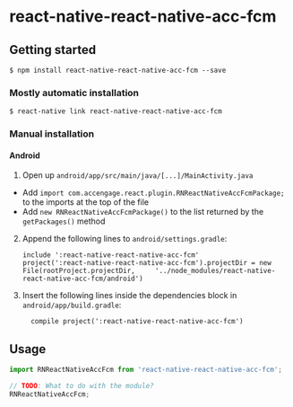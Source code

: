 
# react-native-react-native-acc-fcm

## Getting started

`$ npm install react-native-react-native-acc-fcm --save`

### Mostly automatic installation

`$ react-native link react-native-react-native-acc-fcm`

### Manual installation


#### Android

1. Open up `android/app/src/main/java/[...]/MainActivity.java`
  - Add `import com.accengage.react.plugin.RNReactNativeAccFcmPackage;` to the imports at the top of the file
  - Add `new RNReactNativeAccFcmPackage()` to the list returned by the `getPackages()` method
2. Append the following lines to `android/settings.gradle`:
  	```
  	include ':react-native-react-native-acc-fcm'
  	project(':react-native-react-native-acc-fcm').projectDir = new File(rootProject.projectDir, 	'../node_modules/react-native-react-native-acc-fcm/android')
  	```
3. Insert the following lines inside the dependencies block in `android/app/build.gradle`:
  	```
      compile project(':react-native-react-native-acc-fcm')
  	```


## Usage
```javascript
import RNReactNativeAccFcm from 'react-native-react-native-acc-fcm';

// TODO: What to do with the module?
RNReactNativeAccFcm;
```
  